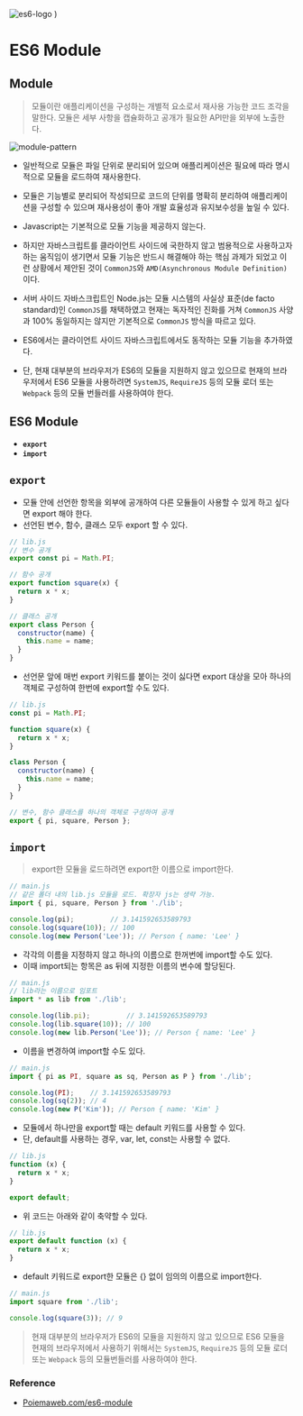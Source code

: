 ![es6-logo](https://user-images.githubusercontent.com/34808501/55971946-6e437600-5cbd-11e9-9796-1dd7b29cfed2.png)
)

# ES6 Module

## Module
> 모듈이란 애플리케이션을 구성하는 개별적 요소로서 재사용 가능한 코드 조각을 말한다. 모듈은 세부 사항을 캡슐화하고 공개가 필요한 API만을 외부에 노출한다.

![module-pattern](https://user-images.githubusercontent.com/34808501/55971984-82877300-5cbd-11e9-8af3-082e1981b11b.png)

- 일반적으로 모듈은 파일 단위로 분리되어 있으며 애플리케이션은 필요에 따라 명시적으로 모듈을 로드하여 재사용한다.

- 모듈은 기능별로 분리되어 작성되므로 코드의 단위를 명확히 분리하여 애플리케이션을 구성할 수 있으며 재사용성이 좋아 개발 효율성과 유지보수성을 높일 수 있다.

- Javascript는 기본적으로 모듈 기능을 제공하지 않는다.
- 하지만 자바스크립트를 클라이언트 사이드에 국한하지 않고 범용적으로 사용하고자 하는 움직임이 생기면서 모듈 기능은 반드시 해결해야 하는 핵심 과제가 되었고 이런 상황에서 제안된 것이 `CommonJS`와 `AMD(Asynchronous Module Definition)`이다.

- 서버 사이드 자바스크립트인 Node.js는 모듈 시스템의 사실상 표준(de facto standard)인 `CommonJS`를 채택하였고 현재는 독자적인 진화를 거쳐 `CommonJS` 사양과 100% 동일하지는 않지만 기본적으로 `CommonJS` 방식을 따르고 있다.

- ES6에서는 클라이언트 사이드 자바스크립트에서도 동작하는 모듈 기능을 추가하였다. 

- 단, 현재 대부분의 브라우저가 ES6의 모듈을 지원하지 않고 있으므로 현재의 브라우저에서 ES6 모듈을 사용하려면 `SystemJS`, `RequireJS` 등의 모듈 로더 또는 `Webpack` 등의 모듈 번들러를 사용하여야 한다.

## ES6 Module
- **`export`**
- **`import`**

 ## `export`

- 모듈 안에 선언한 항목을 외부에 공개하여 다른 모듈들이 사용할 수 있게 하고 싶다면 export 해야 한다. 
- 선언된 변수, 함수, 클래스 모두 export 할 수 있다. 

```javascript
// lib.js
// 변수 공개
export const pi = Math.PI;

// 함수 공개
export function square(x) {
  return x * x;
}

// 클래스 공개
export class Person {
  constructor(name) {
    this.name = name;
  }
}
``` 

- 선언문 앞에 매번 export 키워드를 붙이는 것이 싫다면 export 대상을 모아 하나의 객체로 구성하여 한번에 export할 수도 있다.

```javascript
// lib.js
const pi = Math.PI;

function square(x) {
  return x * x;
}

class Person {
  constructor(name) {
    this.name = name;
  }
}

// 변수, 함수 클래스를 하나의 객체로 구성하여 공개
export { pi, square, Person };
```

## `import`
> export한 모듈을 로드하려면 export한 이름으로 import한다.
  
```javascript
// main.js
// 같은 폴더 내의 lib.js 모듈을 로드. 확장자 js는 생략 가능.
import { pi, square, Person } from './lib';

console.log(pi);         // 3.141592653589793
console.log(square(10)); // 100
console.log(new Person('Lee')); // Person { name: 'Lee' }
```

- 각각의 이름을 지정하지 않고 하나의 이름으로 한꺼번에 import할 수도 있다. 
- 이때 import되는 항목은 as 뒤에 지정한 이름의 변수에 할당된다.

```javascript
// main.js
// lib라는 이름으로 임포트
import * as lib from './lib';

console.log(lib.pi);         // 3.141592653589793
console.log(lib.square(10)); // 100
console.log(new lib.Person('Lee')); // Person { name: 'Lee' }
```

- 이름을 변경하여 import할 수도 있다.

```javascript
// main.js
import { pi as PI, square as sq, Person as P } from './lib';

console.log(PI);    // 3.141592653589793
console.log(sq(2)); // 4
console.log(new P('Kim')); // Person { name: 'Kim' }
```

- 모듈에서 하나만을 export할 때는 default 키워드를 사용할 수 있다. 
- 단, default를 사용하는 경우, var, let, const는 사용할 수 없다.
  
```javascript
// lib.js
function (x) {
  return x * x;
}

export default;
```

- 위 코드는 아래와 같이 축약할 수 있다.

```javascript
// lib.js
export default function (x) {
  return x * x;
}
```

- default 키워드로 export한 모듈은 {} 없이 임의의 이름으로 import한다.

```javascript
// main.js
import square from './lib';

console.log(square(3)); // 9
```

> 현재 대부분의 브라우저가 ES6의 모듈을 지원하지 않고 있으므로 ES6 모듈을 현재의 브라우저에서 사용하기 위해서는 `SystemJS`, `RequireJS` 등의 모듈 로더 또는 `Webpack` 등의 모듈번들러를 사용하여야 한다.


### Reference

- [Poiemaweb.com/es6-module](https://poiemaweb.com/es6-module)








